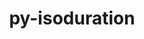 ---
title: "py-isoduration"
layout: cache
categories: [package, develop-2024-03-03]
meta: {"versions": ["20.11.0"], "compilers": ["gcc@=11.1.0", "gcc@=11.4.0", "gcc@=9.4.0", "oneapi@=2024.0.0"], "oss": ["ubuntu20.04", "ubuntu22.04"], "platforms": ["linux"], "targets": ["neoverse_v1", "neoverse_v2", "ppc64le", "x86_64_v3"], "stacks": ["data-vis-sdk", "e4s", "e4s-neoverse-v2", "e4s-neoverse_v1", "e4s-oneapi", "e4s-power", "root"], "num_specs": 6, "num_specs_by_stack": {"e4s-power": 1, "root": 6, "data-vis-sdk": 1, "e4s-neoverse_v1": 1, "e4s-neoverse-v2": 1, "e4s": 1, "e4s-oneapi": 1}}
spec_details: [{"hash": "7mtwddsy7iklc2rbeianhh42sxmn2prf", "compiler": "gcc@=9.4.0", "versions": ["20.11.0"], "os": "ubuntu20.04", "platform": "linux", "target": "ppc64le", "variants": ["build_system=python_pip"], "stacks": ["e4s-power", "root"], "size": "-", "tarball": "https://binaries.spack.io/releases/develop-2024-03-03/build_cache/linux-ubuntu20.04-ppc64le/gcc-9.4.0/py-isoduration-20.11.0/linux-ubuntu20.04-ppc64le-gcc-9.4.0-py-isoduration-20.11.0-7mtwddsy7iklc2rbeianhh42sxmn2prf.spack"}, {"hash": "mjlorss6ohaxvfrxztzpai3uts74bxod", "compiler": "gcc@=11.1.0", "versions": ["20.11.0"], "os": "ubuntu20.04", "platform": "linux", "target": "x86_64_v3", "variants": ["build_system=python_pip"], "stacks": ["data-vis-sdk", "root"], "size": "-", "tarball": "https://binaries.spack.io/releases/develop-2024-03-03/build_cache/linux-ubuntu20.04-x86_64_v3/gcc-11.1.0/py-isoduration-20.11.0/linux-ubuntu20.04-x86_64_v3-gcc-11.1.0-py-isoduration-20.11.0-mjlorss6ohaxvfrxztzpai3uts74bxod.spack"}, {"hash": "f5v3xowd7eftvrqyyzxfdd24ejxjp7xh", "compiler": "gcc@=11.4.0", "versions": ["20.11.0"], "os": "ubuntu22.04", "platform": "linux", "target": "neoverse_v1", "variants": ["build_system=python_pip"], "stacks": ["e4s-neoverse_v1", "root"], "size": "-", "tarball": "https://binaries.spack.io/releases/develop-2024-03-03/build_cache/linux-ubuntu22.04-neoverse_v1/gcc-11.4.0/py-isoduration-20.11.0/linux-ubuntu22.04-neoverse_v1-gcc-11.4.0-py-isoduration-20.11.0-f5v3xowd7eftvrqyyzxfdd24ejxjp7xh.spack"}, {"hash": "4mwo2fgdzkmykw3shiazlaq7qxlgji2x", "compiler": "gcc@=11.4.0", "versions": ["20.11.0"], "os": "ubuntu22.04", "platform": "linux", "target": "neoverse_v2", "variants": ["build_system=python_pip"], "stacks": ["e4s-neoverse-v2", "root"], "size": "-", "tarball": "https://binaries.spack.io/releases/develop-2024-03-03/build_cache/linux-ubuntu22.04-neoverse_v2/gcc-11.4.0/py-isoduration-20.11.0/linux-ubuntu22.04-neoverse_v2-gcc-11.4.0-py-isoduration-20.11.0-4mwo2fgdzkmykw3shiazlaq7qxlgji2x.spack"}, {"hash": "slf74sk3w7f4s3db75xmm6c3tet6uoug", "compiler": "gcc@=11.4.0", "versions": ["20.11.0"], "os": "ubuntu22.04", "platform": "linux", "target": "x86_64_v3", "variants": ["build_system=python_pip"], "stacks": ["root", "e4s"], "size": "-", "tarball": "https://binaries.spack.io/releases/develop-2024-03-03/build_cache/linux-ubuntu22.04-x86_64_v3/gcc-11.4.0/py-isoduration-20.11.0/linux-ubuntu22.04-x86_64_v3-gcc-11.4.0-py-isoduration-20.11.0-slf74sk3w7f4s3db75xmm6c3tet6uoug.spack"}, {"hash": "dzfuguroa2vbroxnawpqfb6zmxon7rur", "compiler": "oneapi@=2024.0.0", "versions": ["20.11.0"], "os": "ubuntu22.04", "platform": "linux", "target": "x86_64_v3", "variants": ["build_system=python_pip"], "stacks": ["e4s-oneapi", "root"], "size": "-", "tarball": "https://binaries.spack.io/releases/develop-2024-03-03/build_cache/linux-ubuntu22.04-x86_64_v3/oneapi-2024.0.0/py-isoduration-20.11.0/linux-ubuntu22.04-x86_64_v3-oneapi-2024.0.0-py-isoduration-20.11.0-dzfuguroa2vbroxnawpqfb6zmxon7rur.spack"}]
---